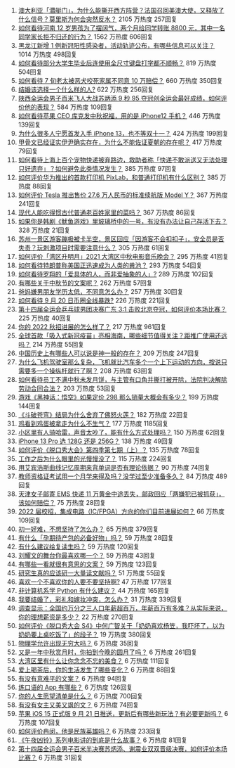 1. [澳大利亚「潜艇门」，为什么能撕开西方阵营？法国召回美澳大使，又释放了什么信号？莫里斯为何会突然反水？](https://www.zhihu.com/question/487928094) 2105 万热度 257回复
1. [如何看待河南 12 岁男孩为了摆阔气，两个月给同学转账 8800 元，其中一名同学家长拒不归还的行为？](https://www.zhihu.com/question/487950061) 1562 万热度 606回复
1. [黑龙江新增 1 例新冠阳性感染者，活动轨迹公布，有哪些信息可以关注？](https://www.zhihu.com/question/488086405) 1014 万热度 498回复
1. [如何看待部分大学生毕业后连使用全尺寸键盘打字都不顺畅？](https://www.zhihu.com/question/265816543) 819 万热度 504回复
1. [如何看待 7 旬老太被恶犬咬死家属不同意 10 万赔偿？](https://www.zhihu.com/question/487827968) 660 万热度 350回复
1. [结婚该选择一个什么样的人?](https://www.zhihu.com/question/485227674) 622 万热度 256回复
1. [陕西全运会男子百米飞人大战苏炳添 9 秒 95 夺冠创全运会最好成绩，如何评价他的表现？](https://www.zhihu.com/question/488153624) 584 万热度 109回复
1. [如何看待苹果 CEO 库克发中秋祝福，用的是 iPhone12 手机？](https://www.zhihu.com/question/488093554) 446 万热度 139回复
1. [为什么很多人宁愿首发入手 iPhone 13，也不等双十一？](https://www.zhihu.com/question/487667932) 424 万热度 199回复
1. [甲骨文已经证实伊尹确实存在，为什么不能佐证夏朝的存在呢？](https://www.zhihu.com/question/487085237) 417 万热度 79回复
1. [如何看待上海上百个宠物快递被弃路边，救助者称「快递不敢派送又无法处理只好遗弃」？如何避免此类情况发生？](https://www.zhihu.com/question/488074153) 385 万热度 97回复
1. [如何评价华为推出的首款打印机 PixLab，和普通打印机有什么区别？](https://www.zhihu.com/question/486630038) 385 万热度 88回复
1. [如何评价 Tesla 推出售价 27.6 万人民币的标准续航版 Model Y？](https://www.zhihu.com/question/470837546) 367 万热度 241回复
1. [现代人能吃得惯古代普通老百姓家里的菜吗？](https://www.zhihu.com/question/443939950) 367 万热度 86回复
1. [如果你是韩剧《鱿鱼游戏》里玻璃桥中的一号，有没有办法让自己存活下去？](https://www.zhihu.com/question/487910041) 328 万热度 21回复
1. [苏州一景区游客蹦极被卡半空，景区回应「因游客不会扣扣子」，安全员是否失责？玩刺激项目时需要注意什么？](https://www.zhihu.com/question/488079052) 305 万热度 61回复
1. [如何评价「湾区升明月」2021 大湾区中秋电影音乐晚会？](https://www.zhihu.com/question/488140784) 295 万热度 41回复
1. [如何看待特朗普称美国正迅速成为人类的粪池？](https://www.zhihu.com/question/487950219) 293 万热度 54回复
1. [如何看待罗翔的「爱具体的人，而非爱抽象的人」?](https://www.zhihu.com/question/486879608) 289 万热度 102回复
1. [有哪些关于中秋节的文案呢？](https://www.zhihu.com/question/487609810) 262 万热度 57回复
1. [爸妈嫌男朋友学历太低，不同意怎么办？](https://www.zhihu.com/question/486801599) 257 万热度 30回复
1. [如何看待 9 月 20 日币圈全线暴跌?](https://www.zhihu.com/question/488003026) 226 万热度 221回复
1. [第十四届全运会乒乓球男团决赛广东 3:1 击败北京夺冠，如何评价本场比赛？](https://www.zhihu.com/question/488166747) 225 万热度 40回复
1. [你的 2022 秋招进展的怎么样了？](https://www.zhihu.com/question/351714717) 217 万热度 961回复
1. [全球首款「吸入式新冠疫苗」亮相海南，哪些细节值得关注？距推广使用还远吗？](https://www.zhihu.com/question/487179725) 214 万热度 55回复
1. [中国历史上有哪些人可以说是神一般的存在？](https://www.zhihu.com/question/349327981) 209 万热度 247回复
1. [为什么飞机驾驶室那么复杂，飞机就比汽车多个一个上下运动的方向，按说只需要多一个操纵杆就行了啊？](https://www.zhihu.com/question/487919944) 208 万热度 63回复
1. [如何看待员工不满中秋未发月饼，与主管有口角并撕打被开除，法院判决解除劳动合同合法？](https://www.zhihu.com/question/487790743) 203 万热度 53回复
1. [游戏《黑神话：悟空》如果定价 298 那么销量大概会有多少？](https://www.zhihu.com/question/485671595) 199 万热度 144回复
1. [《斗破苍穹》结局为什么舍弃了佛怒火莲？](https://www.zhihu.com/question/486920366) 182 万热度 22回复
1. [鸡看到鸡蛋被拿走为什么不生气？](https://www.zhihu.com/question/24728044) 177 万热度 1185回复
1. [小区里有人骑哈雷，声音太吵了，能有什么方式处理吗？](https://www.zhihu.com/question/378509858) 150 万热度 62回复
1. [iPhone 13 Pro 选 128G 还是 256G？](https://www.zhihu.com/question/487070572) 138 万热度 49回复
1. [如何评价《脱口秀大会》第四季第七期（上）？](https://www.zhihu.com/question/488137733) 135 万热度 78回复
1. [工作之后为什么眼里的光慢慢没了？](https://www.zhihu.com/question/487773577) 115 万热度 224回复
1. [用艾宾浩斯曲线记忆周期来背单词是否有理论依据？](https://www.zhihu.com/question/19798259) 90 万热度 74回复
1. [教师资格证考试用一个月学来得及吗？没学过至少准备多久？](https://www.zhihu.com/question/412569772) 84 万热度 489回复
1. [天津女子邮寄 EMS 快递 11 万黄金中途丢失，邮政回应「两嫌犯已被抓获」，该如何赔偿？](https://www.zhihu.com/question/487511766) 75 万热度 28回复
1. [2022 届校招，集成电路（IC/FPGA）方向的你们目前进展如何？](https://www.zhihu.com/question/448264987) 66 万热度 109回复
1. [初一好难，不想坚持了怎么办？](https://www.zhihu.com/question/486158879) 65 万热度 379回复
1. [有什么「孕期待产包的必备好物」吗？](https://www.zhihu.com/question/472568329) 59 万热度 28回复
1. [有什么建议给复读生吗？](https://www.zhihu.com/question/471664550) 59 万热度 120回复
1. [刘耀文的舞台你最喜欢哪一个？](https://www.zhihu.com/question/487769382) 59 万热度 43回复
1. [有哪些一看就很有意思的文案？](https://www.zhihu.com/question/471511338) 59 万热度 123回复
1. [研究生真的应该研一大量读文献吗？](https://www.zhihu.com/question/353178050) 51 万热度 55回复
1. [喜欢一个不喜欢你的人要不要坚持啊?](https://www.zhihu.com/question/487769221) 47 万热度 177回复
1. [非计算机系学 Python 有什么建议？](https://www.zhihu.com/question/453069718) 44 万热度 165回复
1. [我要结婚了，彩礼和嫁妆冲突，怎么办？](https://www.zhihu.com/question/487336103) 31 万热度 339回复
1. [调查显示：全国约万分之三人口年薪超百万，年薪百万有多难？从实际来说，你的理想薪资是多少？](https://www.zhihu.com/question/487694489) 22 万热度 270回复
1. [如何评价《脱口秀大会 S4》中何广智关于「奶奶喜欢杨笠，我吓坏了，以为奶奶要上桌吃饭了」的段子？](https://www.zhihu.com/question/485441053) 19 万热度 380回复
1. [物理学允许出现无穷大吗？](https://www.zhihu.com/question/58081427) 6 万热度 35回复
1. [又是一年中秋赏月时，你拍到今晚的圆月了吗？](https://www.zhihu.com/question/488142178) 6 万热度 261回复
1. [大湾区里有什么让你念念不忘的美食？](https://www.zhihu.com/question/487945169) 6 万热度 111回复
1. [爱上喝茶后，你的生活发生了哪些变化？](https://www.zhihu.com/question/485565709) 6 万热度 88回复
1. [有没有意难平的文案？](https://www.zhihu.com/question/474620238) 6 万热度 94回复
1. [练口语的 App 有哪些？](https://www.zhihu.com/question/25707926) 6 万热度 126回复
1. [你的人生愿望清单是什么？](https://www.zhihu.com/question/36875538) 6 万热度 700回复
1. [有没有女主又美又飒的文？](https://www.zhihu.com/question/481906885) 6 万热度 74回复
1. [苹果 iOS 15 正式版 9 月 21 日推送，更新后有哪些新玩法？有必要更新吗？](https://www.zhihu.com/question/488070473) 6 万热度 107回复
1. [如何评价冉闵，他是民族英雄吗？](https://www.zhihu.com/question/427482456) 6 万热度 233回复
1. [《午夜凶铃》系列电影讲的到底是什么故事？](https://www.zhihu.com/question/35792826) 6 万热度 81回复
1. [第十四届全运会男子百米半决赛苏炳添、谢震业双双晋级决赛，如何评价本场比赛？](https://www.zhihu.com/question/487992849) 6 万热度 31回复